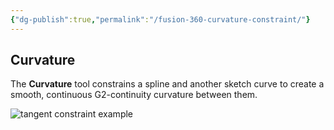 ```yaml
---
{"dg-publish":true,"permalink":"/fusion-360-curvature-constraint/"}
---
```


## Curvature

The **Curvature** tool constrains a spline and another sketch curve to create a smooth, continuous G2-continuity curvature between them.

![tangent constraint example](https://help.autodesk.com/cloudhelp/ENU/Fusion-Sketch/images/example/constraint-curvature.png)